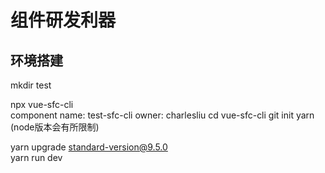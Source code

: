 # 组件研发利器

## 环境搭建
mkdir test
<!--接下来会有一串的提示,推荐kebab-case风格，小写字母，多个单词用-（dash）分隔，如my-component--> 
npx vue-sfc-cli   
  component name: test-sfc-cli
  owner: charlesliu
cd vue-sfc-cli 
git init
yarn (node版本会有所限制)

yarn upgrade standard-version@9.5.0  
yarn run dev

